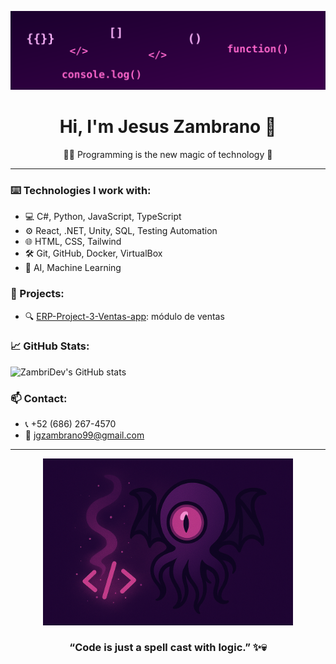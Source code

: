 <p align="center">
  <img src="https://raw.githubusercontent.com/ZambriDev/ZambriDev/main/panoramic_magic_banner.svg" alt="Magic Panorama"/>
</p>

<h1 align="center">Hi, I'm Jesus Zambrano 👋</h1>
<p align="center">🧙‍♂️ Programming is the new magic of technology 🔮</p>

---

### ⌨️ Technologies I work with:
- 💻 C#, Python, JavaScript, TypeScript
- ⚙️ React, .NET, Unity, SQL, Testing Automation
- 🌐 HTML, CSS, Tailwind
- 🛠️ Git, GitHub, Docker, VirtualBox
- 🧠 AI, Machine Learning

### 🚀 Projects:
- 🔍 [ERP-Project-3-Ventas-app](https://github.com/ERP-Project-3/ventas-app): módulo de ventas

### 📈 GitHub Stats:
![ZambriDev's GitHub stats](https://github-readme-stats.vercel.app/api?username=ZambriDev&show_icons=true&theme=tokyonight)

### 📫 Contact:
- 📞 +52 (686) 267-4570
- 📧 jgzambrano99@gmail.com

---

<p align="center">
  <img src="https://raw.githubusercontent.com/ZambriDev/ZambriDev/main/magic_code_creature.png" width="400" alt="Magic Creature"/>
</p>

<h3 align="center"><strong>“Code is just a spell cast with logic.” ✨💀</strong></h3>
